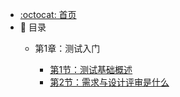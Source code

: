 - [:octocat: 首页](/README)
- :memo: 目录
   - 第1章：测试入门
   
       - [第1节：测试基础概述](/md/idea-plugin/1.测试基础概述.md)
       - [第2节：需求与设计评审是什么](/md/idea-plugin/2.需求与设计评审是什么.md)
      
